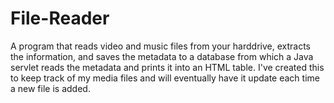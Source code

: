 # File-Reader
A program that reads video and music files from your harddrive, extracts the information, and saves the metadata to a database from which a Java servlet reads the metadata and prints it into an HTML table. I've created this to keep track of my media files and will eventually have it update each time a new file is added.
